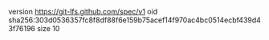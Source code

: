 version https://git-lfs.github.com/spec/v1
oid sha256:303d0536357fc8f8df88f6e159b75acef14f970ac4bc0514ecbf439d43f76196
size 10
